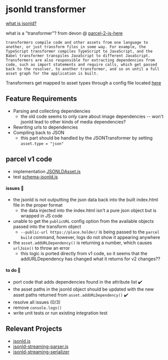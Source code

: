 # jsonld transformer

[what is jsonld?](https://json-ld.org/)

what is a "transformer"? from devon @ [parcel-2-is-here](https://medium.com/@devongovett/parcel-2-0-0-alpha-1-is-here-8b160c6e3f7e)

    transformers compile code and other assets from one language to another, or just transform files in some way. For example, the TypeScript transformer compiles TypeScript to JavaScript, and the Babel transformer transpiles JavaScript to different JavaScript. Transformers are also responsible for extracting dependencies from code, such as import statements and require calls, which get passed back to the resolver, to another transformer, and so on until a full asset graph for the application is built.

Transformers get mapped to asset types through a config file located [here](https://github.com/parcel-bundler/parcel/blob/v2/packages/configs/default/index.json)

## Feature Requirements

- Parsing and collecting dependencies 
    - the old code seems to only care about image dependencies -- won't jsonld lead to other kinds of media dependencies?
- Rewriting urls to dependencies
- Compiling back to JSON
    - this part should be handled by the JSONTransformer by setting `asset.type = "json"`

## parcel v1 code

- implementation [JSONLDAsset.js](https://github.com/parcel-bundler/parcel/blob/1.x/src/assets/JSONLDAsset.js)
- test [schema-jsonld.js](https://github.com/parcel-bundler/parcel/blob/v2/packages/core/integration-tests/test/schema-jsonld.js)

#### issues 🐛

- the jsonld is not outputting the json data back into the built index.html file in the proper format
    - the data injected into the index.html isn't a pure json object but is wrapped in JS code
- unable to get the `publicURL` config option from the available objects passed into the transform object
    - `--public-url https://place.holder/` is being passed to the `parcel build` command, however, logs do not show it appearing anywhere
- the `asset.addURLDependency()` is returning a number, which causes `urlJoin()` to throw an error
    - this logic is ported directly from v1 code, so it seems that the addURLDependency has changed what it returns for v2 changes??

#### to do 📓

- port code that adds dependencies found in the attribute list ✔️
- the asset paths in the jsonld object should be updated with the new asset paths returned from `asset.addURLDependency()` ✔️
- resolve all issues (0/3)
- remove `console.logs()`
- write unit tests or run existing integration test

## Relevant Projects

- [jsonld.js](https://github.com/digitalbazaar/jsonld.js)
- [jsonld-streaming-parser.js](https://github.com/rubensworks/jsonld-streaming-parser.js)
- [jsonld-streaming-serializer](https://github.com/rubensworks/jsonld-streaming-serializer.js)